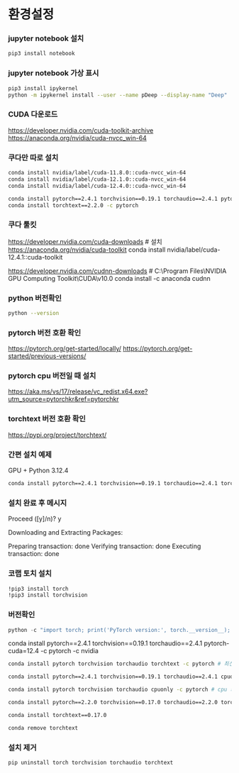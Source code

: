 환경설정
=============

### jupyter notebook 설치
```bash
pip3 install notebook
```

### jupyter notebook 가상 표시
```bash
pip3 install ipykernel
python -m ipykernel install --user --name pDeep --display-name "Deep"
```

### CUDA 다운로드
https://developer.nvidia.com/cuda-toolkit-archive
https://anaconda.org/nvidia/cuda-nvcc_win-64

### 쿠다만 따로 설치
```bash
conda install nvidia/label/cuda-11.8.0::cuda-nvcc_win-64
conda install nvidia/label/cuda-12.1.0::cuda-nvcc_win-64
conda install nvidia/label/cuda-12.4.0::cuda-nvcc_win-64

conda install pytorch==2.4.1 torchvision==0.19.1 torchaudio==2.4.1 pytorch-cuda=12.4 -c pytorch -c nvidia
conda install torchtext==2.2.0 -c pytorch
```

### 쿠다 툴킷
https://developer.nvidia.com/cuda-downloads # 설치
https://anaconda.org/nvidia/cuda-toolkit
conda install nvidia/label/cuda-12.4.1::cuda-toolkit

https://developer.nvidia.com/cudnn-downloads # C:\Program Files\NVIDIA GPU Computing Toolkit\CUDA\v10.0 
conda install -c anaconda cudnn

### python 버전확인
```bash
python --version
```

### pytorch 버전 호환 확인
https://pytorch.org/get-started/locally/
https://pytorch.org/get-started/previous-versions/

### pytorch cpu 버전일 때 설치
https://aka.ms/vs/17/release/vc_redist.x64.exe?utm_source=pytorchkr&ref=pytorchkr

### torchtext 버전 호환 확인
https://pypi.org/project/torchtext/



### 간편 설치 예제
GPU + Python 3.12.4
```bash
conda install pytorch==2.4.1 torchvision==0.19.1 torchaudio==2.4.1 torchtext==2.2.0 pytorch-cuda=12.4 -c pytorch -c nvidia
```

### 설치 완료 후 메시지

Proceed ([y]/n)? y


Downloading and Extracting Packages:

Preparing transaction: done
Verifying transaction: done
Executing transaction: done

### 코랩 토치 설치
```bash
!pip3 install torch
!pip3 install torchvision
```


### 버전확인
```py
python -c "import torch; print('PyTorch version:', torch.__version__); import torchvision; print('Torchvision version:', torchvision.__version__); import torchaudio; print('Torchaudio version:', torchaudio.__version__)"
```



conda install pytorch==2.4.1 torchvision==0.19.1 torchaudio==2.4.1 pytorch-cuda=12.4 -c pytorch -c nvidia

```bash
conda install pytorch torchvision torchaudio torchtext -c pytorch # 최신버전

conda install pytorch==2.4.1 torchvision==0.19.1 torchaudio==2.4.1 cpuonly -c pytorch # 맞춤버전

conda install pytorch torchvision torchaudio cpuonly -c pytorch # cpu 최신버전

conda install pytorch==2.2.0 torchvision==0.17.0 torchaudio==2.2.0 torchtext==0.17.0 cpuonly -c pytorch # cpu 맞춤버전

conda install torchtext==0.17.0 

conda remove torchtext


```

### 설치 제거
```bash
pip uninstall torch torchvision torchaudio torchtext
```

